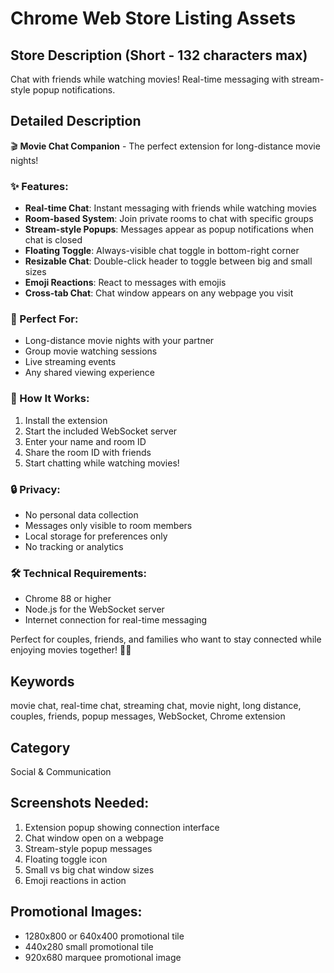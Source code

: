 # Chrome Web Store Listing Assets

## Store Description (Short - 132 characters max)
Chat with friends while watching movies! Real-time messaging with stream-style popup notifications.

## Detailed Description
🎬 **Movie Chat Companion** - The perfect extension for long-distance movie nights!

### ✨ Features:
- **Real-time Chat**: Instant messaging with friends while watching movies
- **Room-based System**: Join private rooms to chat with specific groups
- **Stream-style Popups**: Messages appear as popup notifications when chat is closed
- **Floating Toggle**: Always-visible chat toggle in bottom-right corner
- **Resizable Chat**: Double-click header to toggle between big and small sizes
- **Emoji Reactions**: React to messages with emojis
- **Cross-tab Chat**: Chat window appears on any webpage you visit

### 🎯 Perfect For:
- Long-distance movie nights with your partner
- Group movie watching sessions
- Live streaming events
- Any shared viewing experience

### 🚀 How It Works:
1. Install the extension
2. Start the included WebSocket server
3. Enter your name and room ID
4. Share the room ID with friends
5. Start chatting while watching movies!

### 🔒 Privacy:
- No personal data collection
- Messages only visible to room members
- Local storage for preferences only
- No tracking or analytics

### 🛠️ Technical Requirements:
- Chrome 88 or higher
- Node.js for the WebSocket server
- Internet connection for real-time messaging

Perfect for couples, friends, and families who want to stay connected while enjoying movies together! 🍿✨

## Keywords
movie chat, real-time chat, streaming chat, movie night, long distance, couples, friends, popup messages, WebSocket, Chrome extension

## Category
Social & Communication

## Screenshots Needed:
1. Extension popup showing connection interface
2. Chat window open on a webpage
3. Stream-style popup messages
4. Floating toggle icon
5. Small vs big chat window sizes
6. Emoji reactions in action

## Promotional Images:
- 1280x800 or 640x400 promotional tile
- 440x280 small promotional tile
- 920x680 marquee promotional image
